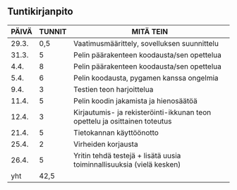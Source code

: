 ## Tuntikirjanpito

| PÄIVÄ | TUNNIT | MITÄ TEIN 
| ---- | ---- | ---- |
| 29.3. | 0,5 | Vaatimusmäärittely, sovelluksen suunnittelu
| 31.3. | 5 | Pelin päärakenteen koodausta/sen opettelua
| 4.4. | 8 | Pelin päärakenteen koodausta/sen opettelua
| 5.4. | 6 | Pelin koodausta, pygamen kanssa ongelmia
| 9.4. | 3 | Testien teon harjoittelua
| 11.4. | 5 | Pelin koodin jakamista ja hienosäätöä
| 12.4. | 3 | Kirjautumis- ja rekisteröinti-ikkunan teon opettelu ja osittainen toteutus
| 21.4. | 5 | Tietokannan käyttöönotto
| 25.4. | 2 | Virheiden korjausta
| 26.4. | 5 | Yritin tehdä testejä + lisätä uusia toiminnallisuuksia (vielä kesken)
| yht | 42,5 |
